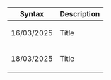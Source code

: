 
| Syntax | Description |
| --- | ----------- |
| <p>16/03/2025</p> | Title |
| <p>18/03/2025</p> | Title |
